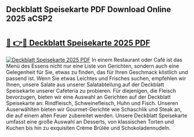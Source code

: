 ## Deckblatt Speisekarte PDF Download Online 2025 aCSP2

# <h2><a href="http://gcb9nd.nevu.top/?p=Deckblatt+Speisekarte">🔗 👉🔴 Deckblatt Speisekarte 2025 PDF</a></h2>

[![Deckblatt Speisekarte 2025 PDF](https://i.imgur.com/dBaPXMq.png)](http://gcb9nd.nevu.top/?p=Deckblatt+Speisekarte)
In einem Restaurant oder Café ist das Menü des Essens nicht nur eine Liste von Gerichten, sondern auch eine Gelegenheit für Sie, etwas zu finden, das für Ihren Geschmack köstlich und passend ist. Wenn Sie etwas Leichtes und Frisches suchen, empfehlen wir Ihnen, unsere Salate aus unserer Salatabteilung auf der Deckblatt Speisekarte unserer Cafeteria zu probieren. Für diejenigen, die Fleisch bevorzugen, bieten wir eine Auswahl an Gerichten auf der Deckblatt Speisekarte an: Rindfleisch, Schweinefleisch, Huhn und Fisch. Unseren Auserwählten bieten wir Gourmet-Gerichte wie Schaschlik und Steak an, die auf einem alten Feuer zubereitet werden. Unsere Deckblatt Speisekarte umfasst eine große Auswahl an Desserts, von klassischen Torten und Kuchen bis hin zu exquisiten Crème Brûlée und Schokoladennudeln.
